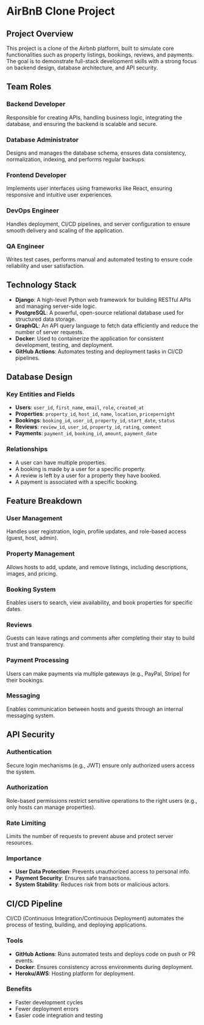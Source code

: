 # AirBnB Clone Project

## Project Overview

This project is a clone of the Airbnb platform, built to simulate core functionalities such as property listings, bookings, reviews, and payments. The goal is to demonstrate full-stack development skills with a strong focus on backend design, database architecture, and API security.

## Team Roles

### Backend Developer

Responsible for creating APIs, handling business logic, integrating the database, and ensuring the backend is scalable and secure.

### Database Administrator

Designs and manages the database schema, ensures data consistency, normalization, indexing, and performs regular backups.

### Frontend Developer

Implements user interfaces using frameworks like React, ensuring responsive and intuitive user experiences.

### DevOps Engineer

Handles deployment, CI/CD pipelines, and server configuration to ensure smooth delivery and scaling of the application.

### QA Engineer

Writes test cases, performs manual and automated testing to ensure code reliability and user satisfaction.

## Technology Stack

* **Django**: A high-level Python web framework for building RESTful APIs and managing server-side logic.
* **PostgreSQL**: A powerful, open-source relational database used for structured data storage.
* **GraphQL**: An API query language to fetch data efficiently and reduce the number of server requests.
* **Docker**: Used to containerize the application for consistent development, testing, and deployment.
* **GitHub Actions**: Automates testing and deployment tasks in CI/CD pipelines.

## Database Design

### Key Entities and Fields

* **Users**: `user_id`, `first_name`, `email`, `role`, `created_at`
* **Properties**: `property_id`, `host_id`, `name`, `location`, `pricepernight`
* **Bookings**: `booking_id`, `user_id`, `property_id`, `start_date`, `status`
* **Reviews**: `review_id`, `user_id`, `property_id`, `rating`, `comment`
* **Payments**: `payment_id`, `booking_id`, `amount`, `payment_date`

### Relationships

* A user can have multiple properties.
* A booking is made by a user for a specific property.
* A review is left by a user for a property they have booked.
* A payment is associated with a specific booking.

## Feature Breakdown

### User Management

Handles user registration, login, profile updates, and role-based access (guest, host, admin).

### Property Management

Allows hosts to add, update, and remove listings, including descriptions, images, and pricing.

### Booking System

Enables users to search, view availability, and book properties for specific dates.

### Reviews

Guests can leave ratings and comments after completing their stay to build trust and transparency.

### Payment Processing

Users can make payments via multiple gateways (e.g., PayPal, Stripe) for their bookings.

### Messaging

Enables communication between hosts and guests through an internal messaging system.

## API Security

### Authentication

Secure login mechanisms (e.g., JWT) ensure only authorized users access the system.

### Authorization

Role-based permissions restrict sensitive operations to the right users (e.g., only hosts can manage properties).

### Rate Limiting

Limits the number of requests to prevent abuse and protect server resources.

### Importance

* **User Data Protection**: Prevents unauthorized access to personal info.
* **Payment Security**: Ensures safe transactions.
* **System Stability**: Reduces risk from bots or malicious actors.

## CI/CD Pipeline

CI/CD (Continuous Integration/Continuous Deployment) automates the process of testing, building, and deploying applications.

### Tools

* **GitHub Actions**: Runs automated tests and deploys code on push or PR events.
* **Docker**: Ensures consistency across environments during deployment.
* **Heroku/AWS**: Hosting platform for deployment.

### Benefits

* Faster development cycles
* Fewer deployment errors
* Easier code integration and testing
